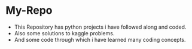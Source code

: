 # My-Repo
- This Repository has python projects i have followed along and coded.
- Also some solutions to kaggle problems.
- And some code through which i have learned many coding concepts.

